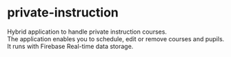 # private-instruction

Hybrid application to handle private instruction courses.<br/>
The application enables you to schedule, edit or remove courses and pupils.<br/>
It runs with Firebase Real-time data storage.
